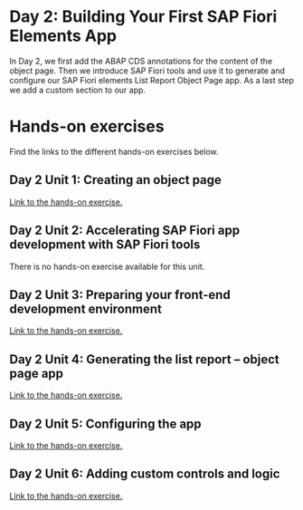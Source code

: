 # Day 2: Building Your First SAP Fiori Elements App

In Day 2, we first add the ABAP CDS annotations for the content of the object page. Then we introduce SAP Fiori tools and use it to generate and configure our SAP Fiori elements List Report Object Page app. As a last step we add a custom section to our app.

# Hands-on exercises
Find the links to the different hands-on exercises below.

## Day 2 Unit 1: Creating an object page
[Link to the hands-on exercise.](unit1.md)

## Day 2 Unit 2: Accelerating SAP Fiori app development with SAP Fiori tools 
There is no hands-on exercise available for this unit.

## Day 2 Unit 3: Preparing your front-end development environment
[Link to the hands-on exercise.](unit3.md)

## Day 2 Unit 4: Generating the list report – object page app
[Link to the hands-on exercise.](unit4.md)

## Day 2 Unit 5: Configuring the app
[Link to the hands-on exercise.](unit5.md)

## Day 2 Unit 6: Adding custom controls and logic
[Link to the hands-on exercise.](unit6.md)
